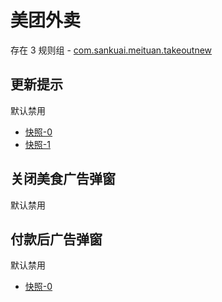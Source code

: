 # 美团外卖

存在 3 规则组 - [com.sankuai.meituan.takeoutnew](/src/apps/com.sankuai.meituan.takeoutnew.ts)

## 更新提示

默认禁用

- [快照-0](https://i.gkd.li/i/13415044)
- [快照-1](https://i.gkd.li/i/13276882)

## 关闭美食广告弹窗

默认禁用

## 付款后广告弹窗

默认禁用

- [快照-0](https://i.gkd.li/i/13175526)
